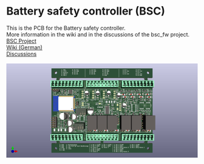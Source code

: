 # Battery safety controller (BSC)
This is the PCB for the Battery safety controller.<br>
More information in the wiki and in the discussions of the bsc_fw project.<br>
[BSC Project](https://github.com/shining-man/bsc_fw)<br>
[Wiki (German)](https://github.com/shining-man/bsc_fw/wiki)<br>
[Discussions](https://github.com/shining-man/bsc_fw/discussions)<br>
<br>
![bsc_pcb_3d](https://github.com/shining-man/bsc_hw/blob/main/img/bsc_3d.png?raw=true)
